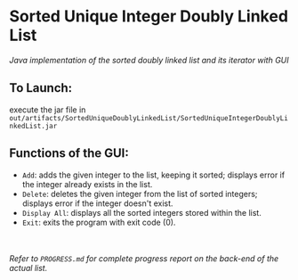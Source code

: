 # Sorted Unique Integer Doubly Linked List

*Java implementation of the sorted doubly linked list and its iterator with GUI*

## To Launch: 
execute the jar file in `out/artifacts/SortedUniqueDoublyLinkedList/SortedUniqueIntegerDoublyLinkedList.jar`

## Functions of the GUI:
- `Add`: adds the given integer to the list, keeping it sorted; displays error if the integer already exists in the list.
- `Delete`: deletes the given integer from the list of sorted integers; displays error if the integer doesn't exist.
- `Display All`: displays all the sorted integers stored within the list.
- `Exit`: exits the program with exit code (0).

<br /><br />*Refer to `PROGRESS.md` for complete progress report on the back-end of the actual list.*
